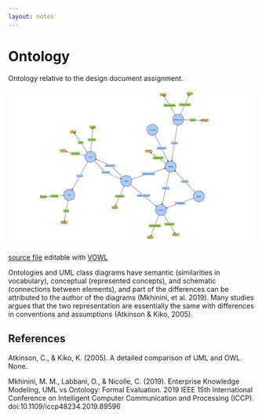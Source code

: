```yaml
---
layout: notes
---
```

# Ontology

Ontology relative to the design document assignment.

<img src="ontology.svg" alt="ontology diagram" class="img-responsive"/>

[source file](ontology.json) editable with [VOWL](http://vowl.visualdataweb.org/webvowl.html)

Ontologies and UML class diagrams have semantic (similarities in vocabulary), conceptual (represented concepts), and schematic (connections between elements), and part of the differences can be attributed to the author of the diagrams (Mkhinini, et al. 2019). Many studies argues that the two representation are essentially the same with differences in conventions and assumptions (Atkinson & Kiko, 2005).

## References

Atkinson, C., & Kiko, K. (2005). A detailed comparison of UML and OWL. None.

Mkhinini, M. M., Labbani, O., & Nicolle, C. (2019). Enterprise Knowledge Modeling, UML vs Ontology: Formal Evaluation. 2019 IEEE 15th International Conference on Intelligent Computer Communication and Processing (ICCP). doi:10.1109/iccp48234.2019.89596
